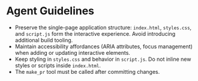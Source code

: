 # Agent Guidelines

- Preserve the single-page application structure: `index.html`, `styles.css`, and `script.js` form the interactive experience. Avoid introducing additional build tooling.
- Maintain accessibility affordances (ARIA attributes, focus management) when adding or updating interactive elements.
- Keep styling in `styles.css` and behavior in `script.js`. Do not inline new styles or scripts inside `index.html`.
- The `make_pr` tool must be called after committing changes.
